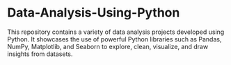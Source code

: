 # Data-Analysis-Using-Python
This repository contains a variety of data analysis projects developed using Python. It showcases the use of powerful Python libraries such as Pandas, NumPy, Matplotlib, and Seaborn to explore, clean, visualize, and draw insights from datasets.
